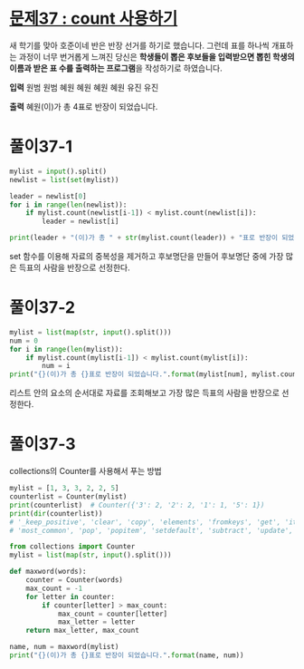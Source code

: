 # [문제37 : count 사용하기](https://www.notion.so/37-count-dc0e13c631da440cba8fa057bb9549b0)

새 학기를 맞아 호준이네 반은 반장 선거를 하기로 했습니다.  그런데 표를 하나씩 개표하는 과정이 너무 번거롭게 느껴진 당신은 **학생들이 뽑은 후보들을 입력받으면 뽑힌 학생의 이름과 받은 표 수를 출력하는 프로그램**을 작성하기로 하였습니다.

**입력**
원범 원범 혜원 혜원 혜원 혜원 유진 유진
    
**출력**
혜원(이)가 총 4표로 반장이 되었습니다.

# 풀이37-1

``` python
mylist = input().split()
newlist = list(set(mylist))

leader = newlist[0]
for i in range(len(newlist)):
    if mylist.count(newlist[i-1]) < mylist.count(newlist[i]):
        leader = newlist[i]

print(leader + "(이)가 총 " + str(mylist.count(leader)) + "표로 반장이 되었습니다.")
```

set 함수를 이용해 자료의 중복성을 제거하고 후보명단을 만들어 후보명단 중에 가장 많은 득표의 사람을 반장으로 선정한다.

# 풀이37-2

``` python
mylist = list(map(str, input().split()))
num = 0
for i in range(len(mylist)):
	if mylist.count(mylist[i-1]) < mylist.count(mylist[i]):
		num = i
print("{}(이)가 총 {}표로 반장이 되었습니다.".format(mylist[num], mylist.count(mylist[num])))
```

리스트 안의 요소의 순서대로 자료를 조회해보고 가장 많은 득표의 사람을 반장으로 선정한다.

# 풀이37-3

collections의 Counter를 사용해서 푸는 방법

``` python
mylist = [1, 3, 3, 2, 2, 5]
counterlist = Counter(mylist)
print(counterlist)  # Counter({'3': 2, '2': 2, '1': 1, '5': 1})
print(dir(counterlist))
# '_keep_positive', 'clear', 'copy', 'elements', 'fromkeys', 'get', 'items', 'keys',
# 'most_common', 'pop', 'popitem', 'setdefault', 'subtract', 'update', 'values'
```

``` python
from collections import Counter
mylist = list(map(str, input().split()))

def maxword(words):
	counter = Counter(words)
	max_count = -1
	for letter in counter:
		if counter[letter] > max_count:
			max_count = counter[letter]
			max_letter = letter
	return max_letter, max_count

name, num = maxword(mylist)
print("{}(이)가 총 {}표로 반장이 되었습니다.".format(name, num))
```